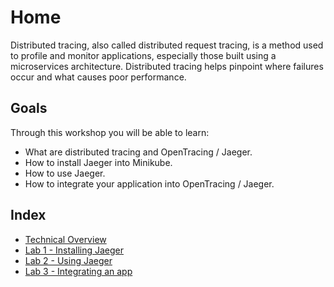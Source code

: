 # Home

Distributed tracing, also called distributed request tracing, is a method used to profile and monitor applications, especially those built using a microservices architecture. Distributed tracing helps pinpoint where failures occur and what causes poor performance.

## Goals

Through this workshop you will be able to learn:

- What are distributed tracing and OpenTracing / Jaeger.
- How to install Jaeger into Minikube.
- How to use Jaeger.
- How to integrate your application into OpenTracing / Jaeger.

## Index

- [Technical Overview](/technical_overview/)
- [Lab 1 - Installing Jaeger](/laboratory-01/)
- [Lab 2 - Using Jaeger](/laboratory-02/)
- [Lab 3 - Integrating an app](/laboratory-03/)
